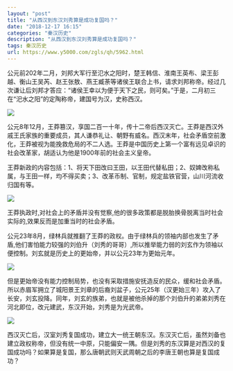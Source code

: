 ```yaml
---
layout: "post"
title: "从西汉到东汉刘秀算是成功复国吗？"
date: "2018-12-17 16:15"
categories: "秦汉历史"
description: "从西汉到东汉刘秀算是成功复国吗？"
tags: 秦汉历史
url: https://www.y5000.com/zgls/qh/5962.html
---
```






公元前202年二月，刘邦大军行至氾水之阳时，楚王韩信、淮南王英布、梁王彭越、衡山王吴芮、赵王张敖、燕王臧荼等诸侯王联合上书，请求刘邦称帝。经过几次谦让后刘邦才答应：“诸侯王幸以为便于天下之民，则可矣。”于是，二月初三在“汜水之阳”的定陶称帝，建国号为汉，史称西汉。

![](https://img.y5000.com/uploads/allimg/161128/8-16112Q42H9560.jpg)

公元8年12月，王莽篡汉，享国二百一十年，传十二帝后西汉灭亡。王莽是西汉外戚王氏家族的重要成员，其人谦恭礼让、朝野有威名。西汉末年，社会矛盾空前激化，王莽被视为能挽救危局的不二人选。王莽是中国历史上第一个富有远见卓识的社会改革家，胡适认为他是1900年前的社会主义皇帝。

王莽新政的内容包括：1、将天下田改曰王田，以王田代替私田；2、奴婢改称私属，与王田一样，均不得买卖；3、改革币制、官制，规定盐铁官营，山川河流收归国有等。

![](https://img.y5000.com/uploads/allimg/161128/8-16112Q42PU11.jpg)

王莽执政时,对社会上的矛盾并没有觉察,他的很多政策都是脱胎换骨脱离当时社会实际的,效果反而是加重当时的社会矛盾。

公元23年8月，绿林兵就推翻了王莽的政权。由于绿林兵的领袖内部也发生了矛盾,他们害怕能力较强的刘伯升（刘秀的哥哥）,所以推举能力弱的刘玄作为领袖以便控制。刘玄就是历史上的更始帝，并以公元23年为更始元年。

![](https://img.y5000.com/uploads/allimg/161128/8-16112Q42T1602.jpg)

但是更始帝没有能力控制局势，也没有采取措施安抚造反的民众，缓和社会矛盾。所以赤眉军拥立了城阳景王刘章的后裔刘盆子，公元25年（汉更始三年）攻入了长安，刘玄投降。同年，刘玄的族弟，也就是被他杀掉的那个刘伯升的弟弟刘秀在河北即位，改元建武，东汉开始，刘秀是为光武帝。

![](https://img.y5000.com/uploads/allimg/161128/8-16112Q42TXS.jpg)

西汉灭亡后，汉室刘秀复国成功，建立大一统王朝东汉。东汉灭亡后，虽然刘备也建立政权称帝，但没有统一中原，只能偏安一隅。但是刘秀的东汉算是对西汉的复国成功吗？如果算是复国，那么唐朝武则天武周朝之后的李唐王朝也算是复国成功？

